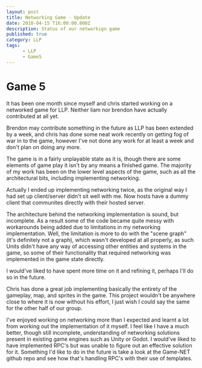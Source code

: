 ```yaml
---
layout: post
title: Networking Game - Update
date: 2018-04-15 T16:00:00.000Z
description: Status of our networkign game
published: true
category: LLP
tags:
      - LLP
      - Game5
---
```


# Game 5

It has been one month since myself and chris started working on a networked game for LLP.
Neither liam nor brendon have actually contributed at all yet.

Brendon may contribute something in the future as LLP has been extended by a week, and chris has done some neat work recently on getting fog of war in to the game, however I've not done any work for at least a week and don't plan on doing any more.

The game is in a fairly unplayable state as it is, though there are some elements of game play it isn't by any means a finished game. The majority of my work has been on the lower level aspects of the game, such as all the architectural bits, including implementing networking.

Actually I ended up implementing networking twice, as the original way I had set up client/server didn't sit well with me. Now hosts have a dummy client that communites directly with their hosted server.

The architecture behind the networking implementation is sound, but incomplete. As a result some of the code became quite messy with workarounds being added due to limitations in my networking implementation. Well, the limitation is more to do with the "scene graph" (it's definitely not a graph), which wasn't developed at all properly, as such Units didn't have any way of accessing other entities and systems in the game, so some of their functionality that required networking was implemented in the game state directly.

I would've liked to have spent more time on it and refining it, perhaps I'll do so in the future.

Chris has done a great job implementing basically the entirety of the gameplay, map, and sprites in the game. This project wouldn't be anywhere close to where it is now without his effort, I just wish I could say the same for the other half of our group.

I've enjoyed working on networking more than I expected and learnt a lot from working out the implementation of it myself. I feel like I have a much better, though still incomplete, understanding of networking solutions present in existing game engines such as Unity or Godot. I would've liked to have implemented RPC's but was unable to figure out an effective solution for it. Something I'd like to do in the future is take a look at the Game-NET github repo and see how that's handling RPC's with their use of templates.